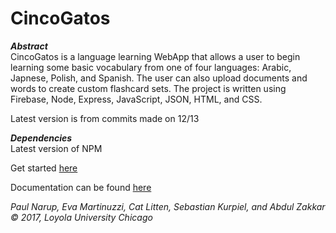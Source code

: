 
# CincoGatos

***Abstract***  
CincoGatos is a language learning WebApp that allows a user to begin learning some basic vocabulary from one of four languages: Arabic, Japnese, Polish, and Spanish.  The user can also upload documents and words to create custom flashcard sets.  The project is written using Firebase, Node, Express, JavaScript, JSON, HTML, and CSS.

Latest version is from commits made on 12/13


***Dependencies***  
Latest version of NPM

Get started [here](https://github.com/SebastianKurp/CincoGatos/wiki/How-to-Use-the-Program-and-Get-Started)

Documentation can be found [here](https://github.com/SebastianKurp/CincoGatos/wiki)

_Paul Narup, Eva Martinuzzi, Cat Litten, Sebastian Kurpiel, and Abdul Zakkar © 2017, Loyola University Chicago_

